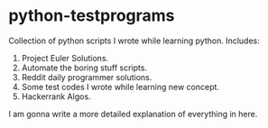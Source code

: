 # python-testprograms
Collection of python scripts I wrote while learning python.
Includes:
1) Project Euler Solutions.
2) Automate the boring stuff scripts.
3) Reddit daily programmer solutions.
4) Some test codes I wrote while learning new concept.
5) Hackerrank Algos.

I am gonna write a more detailed explanation of everything in here.
